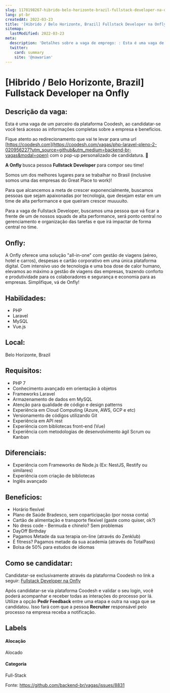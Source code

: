 ```yaml
---
slug: 1178198267-hibrido-belo-horizonte-brazil-fullstack-developer-na-onfly
lang: pt-br
createdAt: 2022-03-23
title: '[Hibrido / Belo Horizonte, Brazil] Fullstack Developer na Onfly - Vaga de Emprego'
sitemap:
  lastModified: 2022-03-23
meta:
  description: 'Detalhes sobre a vaga de emprego: : Esta é uma vaga de um parceiro da plataforma Coodesh, ao candidatar-se você terá acesso as informações completas sobre a empresa e benefícios.  Fique atento ao redirecionamento que vai te levar para uma url [https://coodesh.com](https://coodesh.com/vagas/php-laravel-pleno-2-020956227?utm_source=github&utm_medium=backend-br-vagas&modal=open) com o pop-up personalizado de candidatura. 👋 <p><strong>A Onfly </strong>busca pessoa <strong>Fullstack Developer</strong> para compor seu time!</p> <p>Somos um dos melhores lugares para se trabalhar no Brasil (inclusive somos uma das empresas do Great Place to work)!</p> <p>Para que alcancemos a meta de crescer exponencialmente, buscamos pessoas que sejam apaixonadas por tecnologia, que desejam estar em um time de alta performance e que queiram crescer muuuuito.</p> <p>Para a vaga de Fullstack Developer, buscamos uma pessoa que vá ficar a frente de um de nossos squads de alta performance, será ponto central no gerenciamento e organização das tarefas e que irá impactar de forma central no time.</p> <p></p> <p></p> <p></p>'
  twitter:
    card: summary
    site: '@nawarian'
---
```


# [Hibrido / Belo Horizonte, Brazil] Fullstack Developer na Onfly

## Descrição da vaga: 
Esta é uma vaga de um parceiro da plataforma Coodesh, ao candidatar-se você terá acesso as informações completas sobre a empresa e benefícios.


Fique atento ao redirecionamento que vai te levar para uma url [https://coodesh.com](https://coodesh.com/vagas/php-laravel-pleno-2-020956227?utm_source=github&utm_medium=backend-br-vagas&modal=open) com o pop-up personalizado de candidatura. 👋
<p><strong>A Onfly </strong>busca pessoa <strong>Fullstack Developer</strong> para compor seu time!</p>
<p>Somos um dos melhores lugares para se trabalhar no Brasil (inclusive somos uma das empresas do Great Place to work)!</p>
<p>Para que alcancemos a meta de crescer exponencialmente, buscamos pessoas que sejam apaixonadas por tecnologia, que desejam estar em um time de alta performance e que queiram crescer muuuuito.</p>
<p>Para a vaga de Fullstack Developer, buscamos uma pessoa que vá ficar a frente de um de nossos squads de alta performance, será ponto central no gerenciamento e organização das tarefas e que irá impactar de forma central no time.</p>
<p></p>
<p></p>
<p></p>

## Onfly: 
 <p>A Onfly oferece uma solução "all-in-one" com gestão de viagens (aéreo, hotel e carros), despesas e cartão corporativo em uma única plataforma digital. Com intensivo uso de tecnologia e uma boa dose de calor humano, elevamos ao máximo a gestão de viagens das empresas, trazendo conforto e produtividade para os colaboradores e segurança e economia para as empresas.  Simplifique, vá de Onfly!</p>
</p>

 ## Habilidades: 
 - PHP 
- Laravel 
- MySQL 
- Vue.js
## Local: 
 Belo Horizonte, Brazil
## Requisitos: 
 - PHP 7 
- Conhecimento avançado em orientação à objetos 
- Frameworks Laravel 
- Armazenamento de dados em MySQL 
- Atenção para qualidade de código e design patterns 
- Experiência em Cloud Computing (Azure, AWS, GCP e etc) 
- Versionamento de códigos utilizando Git 
- Experiência em API rest 
- Experiência com bibliotecas front-end (Vue) 
- Experiência com metodologias de desenvolvimento ágil Scrum ou Kanban
## Diferenciais: 
 - Experiência com Frameworks de Node.js (Ex: NestJS, Restify ou similares) 
- Experiência com criação de bibliotecas 
- Inglês avançado
## Benefícios: 
 - Horário flexível 
- Plano de Saúde Bradesco, sem coparticipação (por nossa conta) 
- Cartão de alimentação e transporte flexível (gaste como quiser, ok?) 
- No dress code - Bermuda e chinelo? Sem problemas 
- DayOff Birthday 
- Pagamos Metade da sua terapia on-line (através do Zenklub) 
- É fitness? Pagamos metade da sua academia (através do TotalPass) 
- Bolsa de 50% para estudos de idiomas
## Como se candidatar:
Candidatar-se exclusivamente através da plataforma Coodesh no link a seguir: [Fullstack Developer na Onfly](https://coodesh.com/vagas/php-laravel-pleno-2-020956227?utm_source=github&utm_medium=backend-br-vagas&modal=open)


Após candidatar-se via plataforma Coodesh e validar o seu login, você poderá acompanhar e receber todas as interações do processo por lá. Utilize a opção **Pedir Feedback** entre uma etapa e outra na vaga que se candidatou. Isso fará com que a pessoa **Recruiter** responsável pelo processo na empresa receba a notificação.
## Labels
#### Alocação
Alocado
#### Categoria
Full-Stack

Fonte: https://github.com/backend-br/vagas/issues/8831